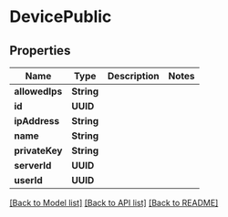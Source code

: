 # DevicePublic

## Properties
Name | Type | Description | Notes
------------ | ------------- | ------------- | -------------
**allowedIps** | **String** |  | 
**id** | **UUID** |  | 
**ipAddress** | **String** |  | 
**name** | **String** |  | 
**privateKey** | **String** |  | 
**serverId** | **UUID** |  | 
**userId** | **UUID** |  | 

[[Back to Model list]](../README.md#documentation-for-models) [[Back to API list]](../README.md#documentation-for-api-endpoints) [[Back to README]](../README.md)


